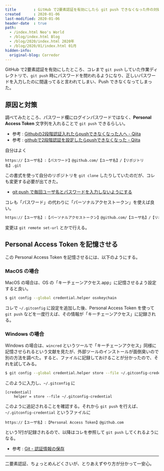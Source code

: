 ```yaml
---
title        : GitHub で2要素認証を有効にしたら git push できなくなった件の対処法
created      : 2020-01-06
last-modified: 2020-01-06
header-date  : true
path:
  - /index.html Neo's World
  - /blog/index.html Blog
  - /blog/2020/index.html 2020年
  - /blog/2020/01/index.html 01月
hidden-info:
  original-blog: Corredor
---
```


GitHub で2要素認証を有効にしたところ、コレまで `git push` していた作業ディレクトリで、`git push` 時にパスワードを問われるようになり、正しいパスワードを入力したのに間違ってると言われてしまい、Push できなくなってしまった。

## 原因と対策

調べてみたところ、パスワード欄にログインパスワードではなく、**Personal Access Token** 文字列を入れることで `git push` できるらしい。

- 参考 : [Githubの2段階認証入れたらpushできなくなった人へ - Qiita](https://qiita.com/cyborg__ninja/items/6efd349370bf5f8bffb2)
- 参考 : [githubで2段階認証を設定したらpushできなくなった - Qiita](https://qiita.com/yoan/items/08b1ba9c9aceab1ffe5e)

自分はよく

```
https://【ユーザ名】:【パスワード】@github.com/【ユーザ名】/【リポジトリ名】.git
```

この書式を使って自分のリポジトリを `git clone` したりしていたのだが、コレも変更する必要が出てきた。

- [git push で毎回ユーザ名とパスワードを入力しないようにする](/blog/2016/02/06-01.html)

コレも「パスワード」の代わりに「パーソナルアクセストークン」を使えば良い。

```bash
https://【ユーザ名】:【パーソナルアクセストークン】@github.com/【ユーザ名】/【リポジトリ名】.git
```

変更は `git remote set-url` とかで行える。

## Personal Access Token を記憶させる

この Personal Access Token を記憶させるには、以下のようにする。

### MacOS の場合

MacOS の場合は、OS の「キーチェーンアクセス.app」に記憶させるよう設定すると良い。

```bash
$ git config --global credential.helper osxkeychain
```

コレで `~/.gitconfig` に設定を追加した後、Personal Access Token を使って `git push` などを一度行えば、その情報が「キーチェーンアクセス」に記録される。

### Windows の場合

Windows の場合は、`wincred` というツールで「キーチェーンアクセス」同様に記憶させられるという文献を見たが、外部ツールのインストールが面倒臭いので別の方法を調べた。すると、ファイルに記録しておけることが分かったので、それを試してみる。

```bash
$ git config --global credential.helper store --file ~/.gitconfig-credential
```

このように入力し、`~/.gitconfig` に

```properties
[credential]
    helper = store --file ~/.gitconfig-credential
```

このように追記されることを確認する。それから `git push` を行えば、`~/.gitconfig-credential` というファイルに

```
https://【ユーザ名】:【Personal Access Token】@github.com
```

という1行が記録されるので、以降はコレを参照して `git push` してくれるようになる。

- 参考 : [Git - 認証情報の保存](https://git-scm.com/book/ja/v2/Git-%E3%81%AE%E3%81%95%E3%81%BE%E3%81%96%E3%81%BE%E3%81%AA%E3%83%84%E3%83%BC%E3%83%AB-%E8%AA%8D%E8%A8%BC%E6%83%85%E5%A0%B1%E3%81%AE%E4%BF%9D%E5%AD%98)

-----

二要素認証、ちょっとめんどくさいが、とりあえずやり方が分かって一安心。
